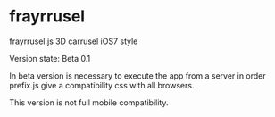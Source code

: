 frayrrusel
==========

frayrrusel.js 3D carrusel iOS7 style


Version state: Beta 0.1

In beta version is necessary to execute the app from a server in order prefix.js give a compatibility css with all browsers.

This version is not full mobile compatibility.
